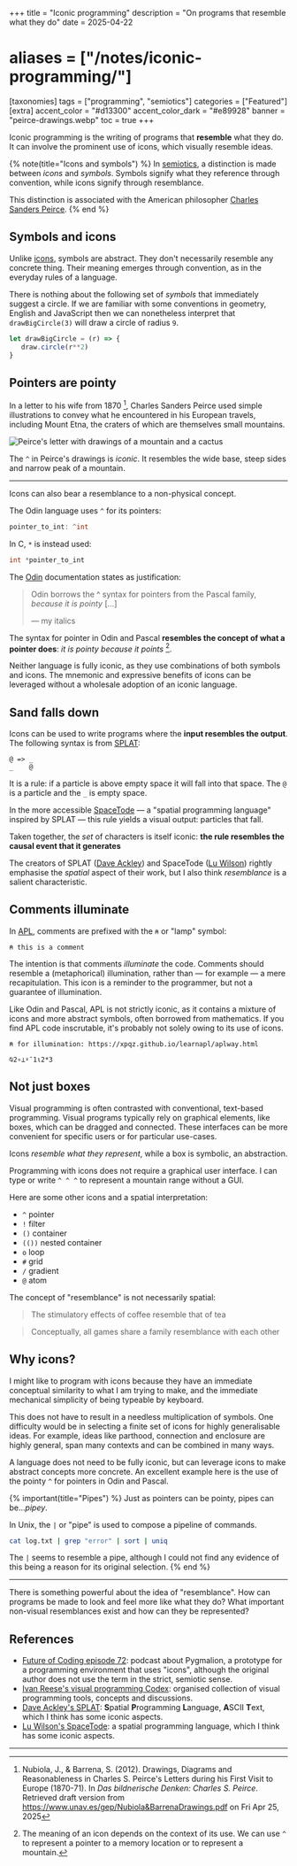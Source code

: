 +++
title = "Iconic programming"
description = "On programs that resemble what they do"
date = 2025-04-22
# aliases = ["/notes/iconic-programming/"]
[taxonomies]
tags = ["programming", "semiotics"]
categories = ["Featured"]
[extra]
accent_color = "#d13300"
accent_color_dark = "#e89928"
banner = "peirce-drawings.webp"
toc = true
+++

Iconic programming is the writing of programs that **resemble** what they do.
It can involve the prominent use of icons, which visually resemble ideas.

{% note(title="Icons and symbols") %} 
In [semiotics](https://en.wikipedia.org/wiki/Semiotics), a distinction is made
between _icons_ and _symbols_. Symbols signify what they reference through
convention, while icons signify through resemblance.

This distinction is associated with the American philosopher [Charles Sanders
Peirce](https://plato.stanford.edu/entries/peirce/).
{% end %}

## Symbols and icons

Unlike
[icons](https://en.wikipedia.org/wiki/Semiotic_theory_of_Charles_Sanders_Peirce#II._Icon,_index,_symbol),
symbols are abstract. They don't necessarily resemble any concrete thing. Their
meaning emerges through convention, as in the everyday rules of a language.

There is nothing about the following set of _symbols_ that immediately suggest
a circle. If we are familiar with some conventions in geometry, English and
JavaScript then we can nonetheless interpret that `drawBigCircle(3)` will draw
a circle of radius `9`.

```js
let drawBigCircle = (r) => {
   draw.circle(r**2)
}
```

## Pointers are pointy

In a letter to his wife from 1870 [^1], Charles Sanders Peirce used simple illustrations to
convey what he encountered in his European travels, including Mount Etna, the
craters of which are themselves small mountains.

![Peirce's letter with drawings of a mountain and a cactus](/figs/peirce-drawings.webp)

The `^` in Peirce's drawings is _iconic_. It resembles the wide base, steep
sides and narrow peak of a mountain.

---

Icons can also bear a resemblance to a non-physical concept.

The Odin language uses `^` for its pointers:

```c
pointer_to_int: ^int
```

In C, `*` is instead used:

```c
int *pointer_to_int
```

The [Odin](https://odin-lang.org/) documentation states as justification:

> Odin borrows the ^ syntax for pointers from the Pascal family, _because it is pointy_ [...]
>
> — my italics

The syntax for pointer in Odin and Pascal **resembles the concept of what a
pointer does**: _it is pointy because it points_ [^2].

Neither language is fully iconic, as they use combinations of both symbols and
icons. The mnemonic and expressive benefits of icons can be leveraged without a
wholesale adoption of an iconic language.

## Sand falls down

Icons can be used to write programs where the **input resembles the output**.
The following syntax is from [SPLAT](https://github.com/DaveAckley/SPLAT/):

```SPLAT
@ => _
_    @
```

It is a rule: if a particle is above empty space it will fall into that space.
The `@` is a particle and the `_` is empty space.

In the more accessible [SpaceTode](https://github.com/TodePond/SpaceTode) — a
"spatial programming language" inspired by SPLAT — this rule yields a visual
output: particles that fall.

Taken together, the *set* of characters is itself iconic: **the rule resembles
the causal event that it generates**

The creators of SPLAT ([Dave Ackley](https://www.cs.unm.edu/~ackley/)) and
SpaceTode ([Lu Wilson](https://www.todepond.com/)) rightly emphasise the
_spatial_ aspect of their work, but I also think _resemblance_ is a salient
characteristic.

## Comments illuminate

In [APL](https://en.wikipedia.org/wiki/APL_(programming_language)), comments
are prefixed with the `⍝` or "lamp" symbol:

```apl
⍝ this is a comment
```

The intention is that comments _illuminate_ the code. Comments should resemble
a (metaphorical) illumination, rather than — for example — a mere recapitulation.
This icon is a reminder to the programmer, but not a guarantee of illumination.

Like Odin and Pascal, APL is not strictly iconic, as it contains a mixture of
icons and more abstract symbols, often borrowed from mathematics. If you find
APL code inscrutable, it's probably not solely owing to its use of icons.

```
⍝ for illumination: https://xpqz.github.io/learnapl/aplway.html

⍉2∘⊥⍣¯1⍳2*3
```

## Not just boxes

Visual programming is often contrasted with conventional, text-based
programming. Visual programs typically rely on graphical elements, like boxes, which can be dragged and connected. These interfaces can be
more convenient for specific users or for particular use-cases.

Icons _resemble what they represent_, while a box is symbolic, an abstraction.

Programming with icons does not require a graphical user interface.
I can type or write `^ ^ ^` to represent a mountain range without a GUI.

Here are some other icons and a spatial interpretation:

* `^` pointer
* `!` filter
* `()` container
* `(())` nested container
* `o` loop
* `#` grid
* `/` gradient
* `@` atom

The concept of "resemblance" is not necessarily spatial:

> The stimulatory effects of coffee resemble that of tea

> Conceptually, all games share a family resemblance with each other

## Why icons?

I might like to program with icons because they have an immediate conceptual
similarity to what I am trying to make, and the immediate mechanical simplicity of being typeable by keyboard.

This does not have to result in a needless multiplication of symbols. One
difficulty would be in selecting a finite set of icons for highly generalisable
ideas. For example, ideas like parthood, connection and enclosure are highly general, span many contexts and can be combined in many ways.

A language does not need to be fully iconic, but can leverage icons to make
abstract concepts more concrete. An excellent example here is the use of the
pointy `^` for pointers in Odin and Pascal.

{% important(title="Pipes") %} 
Just as pointers can be pointy, pipes can be..._pipey_.

In Unix, the `|` or "pipe" is used to compose a pipeline of commands.

```bash
cat log.txt | grep "error" | sort | uniq
```

The `|` seems to resemble a pipe, although I could not find any
evidence of this being a reason for its original selection.
{% end %}

---

There is something powerful about the idea of "resemblance". How can programs
be made to look and feel more like what they do? What important non-visual
resemblances exist and how can they be represented?

## References

* [Future of Coding episode 72](https://futureofcoding.org/episodes/072.html):
podcast about Pygmalion, a prototype for a programming environment that uses
"icons", although the original author does not use the term in the strict,
semiotic sense.
* [Ivan Reese's visual programming
Codex](https://github.com/ivanreese/visual-programming-codex): organised
collection of visual programming tools, concepts and discussions.
* [Dave Ackley's SPLAT](https://github.com/DaveAckley/SPLAT/): **S**patial
**P**rogramming **L**anguage, **A**SCII **T**ext, which I think has some
iconic aspects.
* [Lu Wilson's SpaceTode](https://github.com/TodePond/SpaceTode): a spatial
programming language, which I think has some iconic aspects.

---

[^1]: Nubiola, J., & Barrena, S. (2012). Drawings, Diagrams and Reasonableness
    in Charles S. Peirce's Letters during his First Visit to Europe (1870-71).
In _Das bildnerische Denken: Charles S. Peirce_. Retrieved draft version from
https://www.unav.es/gep/Nubiola&BarrenaDrawings.pdf on Fri Apr 25, 2025
[^2]: The meaning of an icon depends on the context of its use. We can use `^` to
represent a pointer to a memory location or to represent a mountain.
